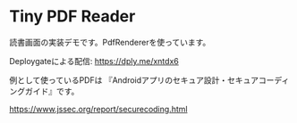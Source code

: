 # Tiny PDF Reader

読書画面の実装デモです。PdfRendererを使っています。

Deploygateによる配信: https://dply.me/xntdx6

例として使っているPDFは 『Androidアプリのセキュア設計・セキュアコーディングガイド』です。

https://www.jssec.org/report/securecoding.html